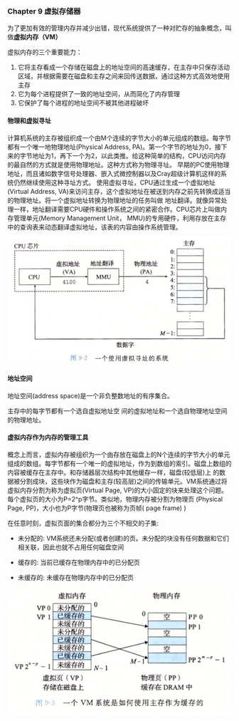 ### Chapter 9 虚拟存储器

为了更加有效的管理内存并减少出错，现代系统提供了一种对贮存的抽象概念，叫做**虚拟内存（VM）**

虚拟内存的三个重要能力：

1. 它将主存看成一个存储在磁盘上的地址空间的高速缓存，在主存中只保存活动区域，并根据需要在磁盘和主存之间来回传送数据，通过这种方式高效地使用主存
2. 它为每个进程提供了一致的地址空间，从而简化了内存管理
3. 它保护了每个进程的地址空间不被其他进程破坏

#### 物理和虚拟寻址

计算机系统的主存被组织成一个由M个连续的字节大小的单元组成的数组。每字节都有一个唯一地物理地址(Physical Address, PA)。第一个字节的地址为0，接下来的字节地址为1，再下一个为2，以此类推。给这种简单的结构，CPU访问内存的最自然的方式就是使用物理地址。这种方式称为物理寻址。 早期的PC使用物理地址，而且诸如数字信号处理器、嵌入式微控制器以及Cray超级计算机这样的系统仍然继续使用这种寻址方式。 使用虚拟寻址，CPU通过生成一个虚拟地址(Virtual Address, VA)来访问主存，这个虚拟地址在被送到内存之前先转换成适当的物理地址。将一个虚拟地址转换为物理地址的任务叫做 地址翻译。就像异常处理一样，地址翻译需要CPU硬件和操作系统之间的紧密合作。CPU芯片上叫做内存管理单元(Memory Management Unit， MMU)的专用硬件，利用存放在主存中的查询表来动态翻译虚拟地址，该表的内容由操作系统管理。

![](https://raw.githubusercontent.com/RuimingLi/reading/master/images/CSAPP/CSAPP-9-2.png)

#### 地址空间

地址空间(address space)是一个非负整数地址的有序集合。

主存中的每字节都有一个选自虚拟地址空 间的虚拟地址和一个选自物理地址空间的物理地址。

#### 虚拟内存作为内存的管理工具

概念上而言，虚拟内存被组织为一个由存放在磁盘上的N个连续的字节大小的单元组成的数组。每字节都有一个唯一的虚拟地址，作为到数组的索引。磁盘上数组的内容被缓存在主存中。和存储器层次结构中其他缓存一样，磁盘(较低层)上 的数据被分割成块，这些块作为磁盘和主存(较高层)之间的传输单元。VM系统通过将虚拟内存分割为称为虚拟页(Virtual Page, VP)的大小固定的块来处理这个问题。每个虚拟页的大小为P=2^p字节。类似地，物理内存被分割为物理页 (Physical Page, PP)，大小也为P字节(物理页也被称为页帧( page frame) ) 

在任意时刻，虚拟页面的集合都分为三个不相交的子集:

* 未分配的: VM系统还未分配(或者创建)的页。未分配的块没有任何数据和它们相关联，因此也就不占用任何磁盘空间

* 缓存的: 当前已缓存在物理内存中的已分配页

* 未缓存的: 未缓存在物理内存中的已分配页

![](https://raw.githubusercontent.com/RuimingLi/reading/master/images/CSAPP/CSAPP-9-3.png)